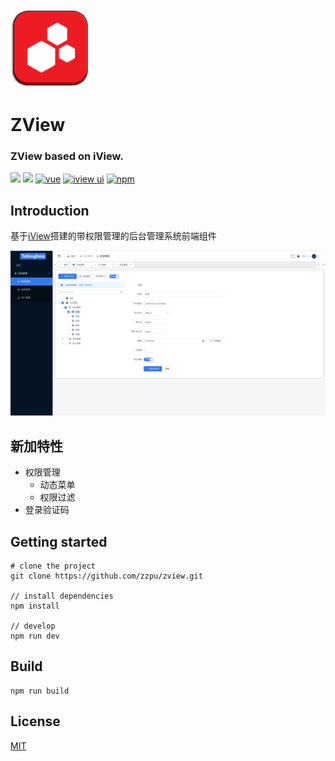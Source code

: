 ![image](./zview.png)

<h1>
ZView
    <h3>ZView based on iView.</h3>
</h1>

[![](https://img.shields.io/github/release/iview/iview-admin.svg)](https://github.com/iview/iview-admin/releases)
[![](https://img.shields.io/travis/iview/iview-admin.svg?style=flat-square)](https://travis-ci.org/iview/iview-admin)
[![vue](https://img.shields.io/badge/vue-2.5.17-brightgreen.svg?style=flat-square)](https://github.com/vuejs/vue)
[![iview ui](https://img.shields.io/badge/iview-3.2.2-brightgreen.svg?style=flat-square)](https://github.com/iview/iview)
[![npm](https://img.shields.io/npm/l/express.svg)]()

## Introduction

基于[iView](https://github.com/iview/iview)搭建的带权限管理的后台管理系统前端组件


![image](./view.png)

## 新加特性

- 权限管理
    - 动态菜单
    - 权限过滤
- 登录验证码

## Getting started
```bush
# clone the project
git clone https://github.com/zzpu/zview.git

// install dependencies
npm install

// develop
npm run dev
```

## Build
```bush
npm run build
```

## License
[MIT](http://opensource.org/licenses/MIT)

